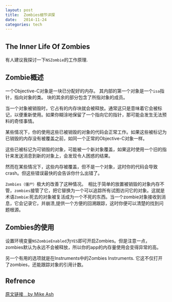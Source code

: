 ```yaml
---
layout: post
title:  Zombies细节详探
date:   2014-11-24  
categories: tech
---
```


## The Inner Life Of Zombies　

有人建议我探讨一下`NSZombie`的工作原理.  

## Zombie概述

一个Objective-C对象是一块已分配好的内存。
其内部的第一个对象是一个`isa`指针，指向对象的类。
块的其余的部分包含了所指对象的成员。　　
  
当一个对象被销毁时，它占有的内存块就会被释放。通常这只是意味着它会被标记，以便重新使用。如果你糊涂地保留了一个指向它的指针，那可能会发生无法预料的奇怪事情。　　

某些情况下，你的使用这些已被销毁的对象的代码会正常工作。如果这些被标记为已销毁的内存没有被覆盖之前，如同一个正常的Objective-C对象一样。  
  
这些已被标记为可销毁的对象，可能被一个新对象覆盖，如果这时使用一个旧的指针来发送消息到新的对象上，会发现令人困惑的结果。  

然而在某些情况下，这些内存被覆盖，但不是一个对象，这时你的代码会导致crash。但这些错误最快的会告诉你什么出错了。  

`Zombies（僵尸）`极大的改善了这种情况。　相比于简单的放置被销毁的对象内存不管，`zombies`接管了它，把它替换为一个可以追踪所有试图访问它的对象。这就是术语`Zombie`:死去的对象被复活成为一个不死的东西。当一个zombie对象接收到消息，它会记录它，并崩溃,提供一个方便的回溯跟踪，这时你便可以清楚的找到问题根源。  
  
## Zombies的使用
设置环境变量`NSZombieEnabled`为`YES`即可开启Zombies。但是注意一点，zombies默认为永远不会被释放，所以你的app的内存量使用会变得异常的高。　　

另一个有用的选项就是在Instruments中的Zombies Instruments. 它这不仅打开了zombies，还能跟踪对象的引用计数。  
  
  
## Refrence  

[原文链接　by Mike Ash](https://mikeash.com/pyblog/friday-qa-2011-05-20-the-inner-life-of-zombies.html)
